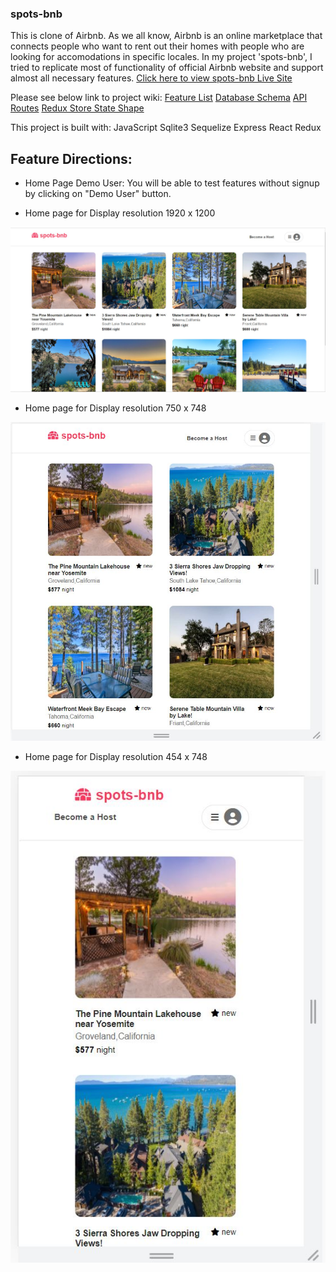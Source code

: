 
### spots-bnb

This is clone of Airbnb. As we all know, Airbnb is an online marketplace that connects people who want to rent out their homes with people who are looking for accomodations in specific locales.
In my project 'spots-bnb', I tried to replicate most of functionality of official Airbnb website and support almost all necessary features. [Click here to view spots-bnb Live Site](https://spots-bnb.herokuapp.com/)

Please see below link to project wiki:
 [Feature List](https://github.com/varshagade211/AirBnB/wiki/Feature-list)
 [Database Schema](https://github.com/varshagade211/AirBnB/wiki/Database-Schema-Image-with-Relationships)
 [API Routes](https://github.com/varshagade211/AirBnB/wiki/API-Routes)
 [Redux Store State Shape](https://github.com/varshagade211/AirBnB/wiki/Redux-State-Shape)

 This project is built with:
 JavaScript
 Sqlite3
 Sequelize
 Express
 React
 Redux

## Feature Directions:

* Home Page Demo User:
    You will be able to test features without signup by clicking on "Demo User" button.

* Home page for Display resolution 1920 x 1200

![AirBnB db schema](home-page.JPG)




* Home page for Display resolution 750 x 748

![AirBnB db schema](tab-home-page.JPG)




* Home page for Display resolution 454 x 748

![AirBnB db schema](responsive-home-page.JPG)
